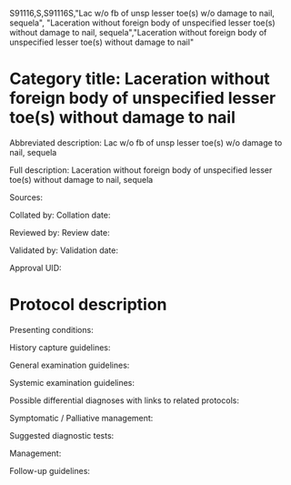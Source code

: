S91116,S,S91116S,"Lac w/o fb of unsp lesser toe(s) w/o damage to nail, sequela", "Laceration without foreign body of unspecified lesser toe(s) without damage to nail, sequela","Laceration without foreign body of unspecified lesser toe(s) without damage to nail"
# Category title: Laceration without foreign body of unspecified lesser toe(s) without damage to nail

Abbreviated description: Lac w/o fb of unsp lesser toe(s) w/o damage to nail, sequela

Full description: Laceration without foreign body of unspecified lesser toe(s) without damage to nail, sequela

Sources:

Collated by:
Collation date:

Reviewed by:
Review date:

Validated by:
Validation date:

Approval UID:

# Protocol description

Presenting conditions:

History capture guidelines:

General examination guidelines:

Systemic examination guidelines:

Possible differential diagnoses with links to related protocols:

Symptomatic / Palliative management:

Suggested diagnostic tests:

Management:

Follow-up guidelines:
